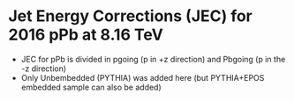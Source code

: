 # Jet Energy Corrections (JEC) for 2016 pPb at 8.16 TeV 

- JEC for pPb is divided in pgoing (p in +z direction) and Pbgoing (p in the -z direction)
- Only Unbembedded (PYTHIA) was added here (but PYTHIA+EPOS embedded sample can also be added) 
